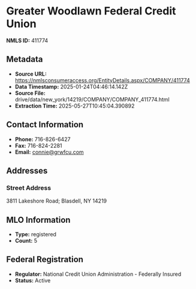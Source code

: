 # Greater Woodlawn Federal Credit Union

**NMLS ID:** 411774

## Metadata
- **Source URL:** https://nmlsconsumeraccess.org/EntityDetails.aspx/COMPANY/411774
- **Data Timestamp:** 2025-01-24T04:46:14.142Z
- **Source File:** drive/data/new_york/14219/COMPANY/COMPANY_411774.html
- **Extraction Time:** 2025-05-27T10:45:04.390892

## Contact Information
- **Phone:** 716-826-6427
- **Fax:** 716-824-2281
- **Email:** connie@grwfcu.com

## Addresses
### Street Address
3811 Lakeshore Road; Blasdell, NY 14219

## MLO Information
- **Type:** registered
- **Count:** 5

## Federal Registration
- **Regulator:** National Credit Union Administration - Federally Insured
- **Status:** Active
